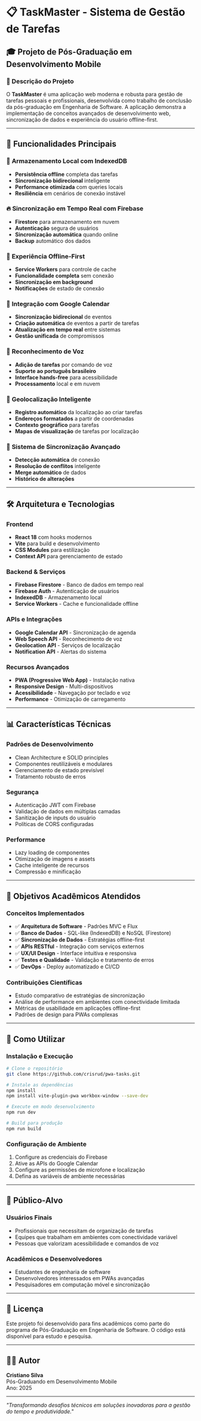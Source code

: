 # 📋 TaskMaster - Sistema de Gestão de Tarefas

## 🎓 Projeto de Pós-Graduação em Desenvolvimento Mobile

### 📖 Descrição do Projeto

O **TaskMaster** é uma aplicação web moderna e robusta para gestão de tarefas pessoais e profissionais, desenvolvida como trabalho de conclusão da pós-graduação em Engenharia de Software. A aplicação demonstra a implementação de conceitos avançados de desenvolvimento web, sincronização de dados e experiência do usuário offline-first.

---

## 🚀 Funcionalidades Principais

### 💾 **Armazenamento Local com IndexedDB**
- **Persistência offline** completa das tarefas
- **Sincronização bidirecional** inteligente
- **Performance otimizada** com queries locais
- **Resiliência** em cenários de conexão instável

### 🔥 **Sincronização em Tempo Real com Firebase**
- **Firestore** para armazenamento em nuvem
- **Autenticação** segura de usuários
- **Sincronização automática** quando online
- **Backup** automático dos dados

### 📱 **Experiência Offline-First**
- **Service Workers** para controle de cache
- **Funcionalidade completa** sem conexão
- **Sincronização em background**
- **Notificações** de estado de conexão

### 📅 **Integração com Google Calendar**
- **Sincronização bidirecional** de eventos
- **Criação automática** de eventos a partir de tarefas
- **Atualização em tempo real** entre sistemas
- **Gestão unificada** de compromissos

### 🎤 **Reconhecimento de Voz**
- **Adição de tarefas** por comando de voz
- **Suporte ao português brasileiro**
- **Interface hands-free** para acessibilidade
- **Processamento** local e em nuvem

### 📍 **Geolocalização Inteligente**
- **Registro automático** da localização ao criar tarefas
- **Endereços formatados** a partir de coordenadas
- **Contexto geográfico** para tarefas
- **Mapas de visualização** de tarefas por localização

### 🔄 **Sistema de Sincronização Avançado**
- **Detecção automática** de conexão
- **Resolução de conflitos** inteligente
- **Merge automático** de dados
- **Histórico de alterações**

---

## 🛠️ Arquitetura e Tecnologias

### **Frontend**
- **React 18** com hooks modernos
- **Vite** para build e desenvolvimento
- **CSS Modules** para estilização
- **Context API** para gerenciamento de estado

### **Backend & Serviços**
- **Firebase Firestore** - Banco de dados em tempo real
- **Firebase Auth** - Autenticação de usuários
- **IndexedDB** - Armazenamento local
- **Service Workers** - Cache e funcionalidade offline

### **APIs e Integrações**
- **Google Calendar API** - Sincronização de agenda
- **Web Speech API** - Reconhecimento de voz
- **Geolocation API** - Serviços de localização
- **Notification API** - Alertas do sistema

### **Recursos Avançados**
- **PWA (Progressive Web App)** - Instalação nativa
- **Responsive Design** - Multi-dispositivos
- **Acessibilidade** - Navegação por teclado e voz
- **Performance** - Otimização de carregamento

---

## 📊 Características Técnicas

### **Padrões de Desenvolvimento**
- Clean Architecture e SOLID principles
- Componentes reutilizáveis e modulares
- Gerenciamento de estado previsível
- Tratamento robusto de erros

### **Segurança**
- Autenticação JWT com Firebase
- Validação de dados em múltiplas camadas
- Sanitização de inputs do usuário
- Políticas de CORS configuradas

### **Performance**
- Lazy loading de componentes
- Otimização de imagens e assets
- Cache inteligente de recursos
- Compressão e minificação

---

## 🎯 Objetivos Acadêmicos Atendidos

### **Conceitos Implementados**
- ✅ **Arquitetura de Software** - Padrões MVC e Flux
- ✅ **Banco de Dados** - SQL-like (IndexedDB) e NoSQL (Firestore)
- ✅ **Sincronização de Dados** - Estratégias offline-first
- ✅ **APIs RESTful** - Integração com serviços externos
- ✅ **UX/UI Design** - Interface intuitiva e responsiva
- ✅ **Testes e Qualidade** - Validação e tratamento de erros
- ✅ **DevOps** - Deploy automatizado e CI/CD

### **Contribuições Científicas**
- Estudo comparativo de estratégias de sincronização
- Análise de performance em ambientes com conectividade limitada
- Métricas de usabilidade em aplicações offline-first
- Padrões de design para PWAs complexas

---

## 📱 Como Utilizar

### **Instalação e Execução**
```bash
# Clone o repositório
git clone https://github.com/crisrud/pwa-tasks.git

# Instale as dependências
npm install
npm install vite-plugin-pwa workbox-window --save-dev

# Execute em modo desenvolvimento
npm run dev

# Build para produção
npm run build
```

### **Configuração de Ambiente**
1. Configure as credenciais do Firebase
2. Ative as APIs do Google Calendar
3. Configure as permissões de microfone e localização
4. Defina as variáveis de ambiente necessárias

---

## 👥 Público-Alvo

### **Usuários Finais**
- Profissionais que necessitam de organização de tarefas
- Equipes que trabalham em ambientes com conectividade variável
- Pessoas que valorizam acessibilidade e comandos de voz

### **Acadêmicos e Desenvolvedores**
- Estudantes de engenharia de software
- Desenvolvedores interessados em PWAs avançadas
- Pesquisadores em computação móvel e sincronização

---

## 📄 Licença

Este projeto foi desenvolvido para fins acadêmicos como parte do programa de Pós-Graduação em Engenharia de Software. O código está disponível para estudo e pesquisa.

---

## 👨‍🎓 Autor

**Cristiano Silva**  
Pós-Graduando em Desenvolvimento Mobile  
Ano: 2025

---

*"Transformando desafios técnicos em soluções inovadoras para a gestão do tempo e produtividade."*
